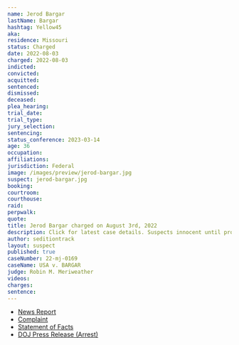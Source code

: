 ```yaml
---
name: Jerod Bargar
lastName: Bargar
hashtag: Yellow45
aka:
residence: Missouri
status: Charged
date: 2022-08-03
charged: 2022-08-03
indicted:
convicted:
acquitted:
sentenced:
dismissed:
deceased:
plea_hearing:
trial_date:
trial_type:
jury_selection:
sentencing:
status_conference: 2023-03-14
age: 36
occupation:
affiliations:
jurisdiction: Federal
image: /images/preview/jerod-bargar.jpg
suspect: jerod-bargar.jpg
booking:
courtroom:
courthouse:
raid:
perpwalk:
quote:
title: Jerod Bargar charged on August 3rd, 2022
description: Click for latest case details. Suspects innocent until proven guilty.
author: seditiontrack
layout: suspect
published: true
caseNumber: 22-mj-0169
caseName: USA v. BARGAR
judge: Robin M. Meriweather
videos:
charges:
sentence:
---
```

- [News Report](https://www.kctv5.com/2022/08/03/missouri-man-arrested-accused-carrying-gun-us-capitol-during-jan-6/)
- [Complaint](https://www.justice.gov/usao-dc/case-multi-defendant/file/1523981/download)
- [Statement of Facts](https://www.justice.gov/usao-dc/case-multi-defendant/file/1523986/download)
- [DOJ Press Release (Arrest)](https://www.justice.gov/usao-dc/pr/missouri-man-arrested-felony-and-misdemeanor-charges-actions-during-jan-6-capitol-breach)
